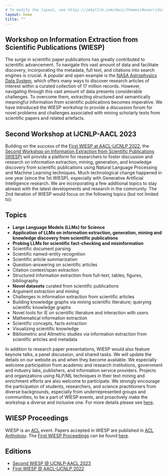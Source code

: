 ```yaml
---
# To modify the layout, see https://jekyllrb.com/docs/themes/#overriding-theme-defaults
layout: home
title: ""
---
```


## Workshop on Information Extraction from Scientific Publications (WIESP)

The surge in scientific paper publications has greatly contributed to scientific advancement. To navigate this vast amount of data and facilitate discovery, incorporating the metadata, full text, and citations into search engines is crucial. A popular and open example is the [NASA Astrophysics Data System](https://ui.adsabs.harvard.edu), which offers many ways to discover research articles of interest within a curated collection of 17 million records. However, navigating through this vast amount of data presents considerable challenges. To overcome them, extracting structured and semantically meaningful information from scientific publications becomes imperative. We have introduced the WIESP workshop to provide a discussion forum for novel problems and challenges associated with mining scholarly texts from scientific papers and related artefacts.

## Second Workshop at IJCNLP-AACL 2023

Building on the success of the [First WIESP at AACL-IJCNLP 2022](2022), the [Second Workshop on Information Extraction from Scientific Publications (WIESP)](2023) will provide a platform for researchers to foster discussion and research on information extraction, mining, generation, and knowledge discovery from scientific publications using Natural Language Processing and Machine Learning techniques. Much technological change happened in one year (since the 1st WIESP), especially with Generative Artificial Intelligence research. We are incorporating a few additional topics to stay abreast with the latest developments and research in the community. The 2nd iteration of WIESP would focus on the following topics  (but not limited to):

## Topics

- <b>Large Language Models (LLMs) for Science</b>
- <b>Application of LLMs on information extraction, generation, mining and knowledge discovery from scientific publications</b>
- <b>Probing LLMs for scientific fact-checking and misinformation</b>
- Scientific document parsing
- Scientific named-entity recognition
- Scientific article summarization
- Question-answering on scientific articles
- Citation context/span extraction
- Structured information extraction from full-text, tables, figures, bibliography
- <b>Novel datasets</b> curated from scientific publications
- Argument extraction and mining
- Challenges in information extraction from scientific articles
- Building knowledge graphs via mining scientific literature; querying scientific knowledge graphs
- Novel tools for IE on scientific literature and interaction with users
- Mathematical information extraction
- Scientific concepts, facts extraction
- Visualizing scientific knowledge
- Bibliometric and Altmetric studies via information extraction from scientific articles and metadata

In addition to research paper presentations, WIESP would also feature keynote talks, a panel discussion, and shared tasks. We will update the details on our website as and when they become available. We especially welcome participation from academic and research institutions, government and industry labs, publishers, and information service providers. Projects and organizations using NLP/ML techniques in their text mining and enrichment efforts are also welcome to participate. We strongly encourage the participation of students, researchers, and science practitioners from diverse backgrounds, especially from underrepresented groups and communities, to be a part of WIESP events, and proactively make the workshop a diverse and inclusive one. For more details please see [here](2023).

## WIESP Proceedings

WIESP is an [ACL](https://www.aclweb.org/portal/) event. Papers accepted in WIESP are published in [ACL Anthology](https://aclanthology.org). The [First WIESP Proceedings](2022) can be found [here](https://aclanthology.org/events/wiesp-2022/).

## Editions
- [Second WIESP @ IJCNLP-AACL 2023](2023)
- [First WIESP @ AACL-IJCNLP 2022](2022)
